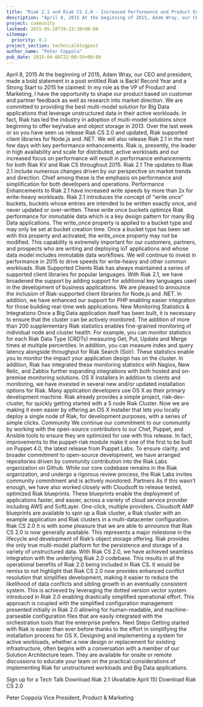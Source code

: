 ```yaml
---
title: "Riak 2.1 and Riak CS 2.0 - Increased Performance and Product Enhancements"
description: "April 8, 2015 At the beginning of 2015, Adam Wray, our CEO and president, made a bold statement in a post entitled Riak is Back! Record Year and a Strong Start to 2015 he claimed: At Riak we are focused on establishing product value and trust, while projecting a vision that our customers and c"
project: community
lastmod: 2015-05-28T19:23:30+00:00
sitemap:
  priority: 0.2
project_section: technicalblogpost
author_name: "Peter Coppola"
pub_date: 2015-04-08T22:00:59+00:00
---
```

April 8, 2015
At the beginning of 2015, Adam Wray, our CEO and president, made a bold statement in a post entitled Riak is Back! Record Year and a Strong Start to 2015 he claimed:
In my role as the VP of Product and Marketing, I have the opportunity to shape our product based on customer and partner feedback as well as research into market direction. We are committed to providing the best multi-model solution for Big Data applications that leverage unstructured data in their active workloads. In fact, Riak has led the industry in adoption of multi-model solutions since beginning to offer key/value and object storage in 2013.
Over the last week or so you have seen us release Riak CS 2.0 and updated, Riak supported client libraries for Node.js and .NET. We will also release Riak 2.1 in the next few days with key performance enhancements. Riak is, presently, the leader in high availability and scale for distributed, active workloads and our increased focus on performance will result in performance enhancements for both Riak KV and Riak CS throughout 2015.
Riak 2.1
The updates to Riak 2.1 include numerous changes driven by our perspective on market trends and direction. Chief among these is the emphasis on performance and simplification for both developers and operations.
Performance
Enhancements to Riak 2.1 have increased write speeds by more than 2x for write-heavy workloads.
Riak 2.1 introduces the concept of “write once” buckets, buckets whose entries are intended to be written exactly once, and never updated or over-written. These write once buckets optimize Riak performance for immutable data which is a key design pattern for many Big Data applications.
The write\_once property is applied to a bucket type and may only be set at bucket creation time. Once a bucket type has been set with this property and activated, the write\_once property may not be modified.
This capability is extremely important for our customers, partners, and prospects who are writing and deploying IoT applications and whose data model includes immutable data workflows. We will continue to invest in performance in 2015 to drive speeds for write-heavy and other common workloads.
Riak Supported Clients
Riak has always maintained a series of supported client libraries for popular languages. With Riak 2.1, we have broadened the support by adding support for additional key languages used in the development of business applications. We are pleased to announce the inclusion of Riak-supported client libraries for Node.js and .NET. In addition, we have enhanced our support for PHP enabling easier integration for those building real-time web applications.
New Monitoring Statistics & Integrations
Once a Big Data application itself has been built, it is necessary to ensure that the cluster can be actively monitored. The addition of more than 200 supplementary Riak statistics enables fine-grained monitoring of individual node and cluster health. For example, you can monitor statistics for each Riak Data Type (CRDTs) measuring Get, Put, Update and Merge times at multiple percentiles. In addition, you can measure index and query latency alongside throughput for Riak Search (Solr). These statistics enable you to monitor the impact your application design has on the cluster. In addition, Riak has integrated these monitoring statistics with Nagios, New Relic, and Zabbix further expanding integrations with both hosted and on-premise monitoring solutions.
OS X Installers
In addition to clients and monitoring, we have invested in several new and/or updated installation options for Riak. Many application developers use OS X as their primary development machine. Riak already provides a simple project, riak-dev-cluster, for quickly getting started with a 5 node Riak Cluster. Now we are making it even easier by offering an OS X installer that lets you locally deploy a single node of Riak, for development purposes, with a series of simple clicks.
Community
We continue our commitment to our community by working with the open-source contributors to our Chef, Puppet, and Ansible tools to ensure they are optimized for use with this release. In fact, improvements to the puppet-riak module make it one of the first to be built on Puppet 4.0, the latest release from Puppet Labs. To ensure clarity, and broader commitment to open-source development, we have arranged repositories driven by community contribution into the Riak Labs organization on Github. While our core codebase remains in the Riak organization, and undergo a rigorous review process, the Riak Labs invites community commitment and is actively monitored.
Partners
As if this wasn’t enough, we have also worked closely with Cloudsoft to release tested, optimized Riak blueprints. These blueprints enable the deployment of applications faster, and easier, across a variety of cloud service provider including AWS and SoftLayer. One-click, multiple providers.
Cloudsoft AMP blueprints are available to spin up a Riak cluster, a Riak cluster with an example application and Riak clusters in a multi-datacenter configuration.
Riak CS 2.0
It is with some pleasure that we are able to announce that Riak CS 2.0 is now generally available. This represents a major milestone in the lifecycle and development of Riak’s object storage offering. Riak provides the only true multi-model platform for the persistence and storage of a variety of unstructured data. With Riak CS 2.0, we have achieved seamless integration with the underlying Riak 2.0 codebase. This results in all the operational benefits of Riak 2.0 being included in Riak CS.
It would be remiss to not highlight that Riak CS 2.0 now provides enhanced conflict resolution that simplifies development, making it easier to reduce the likelihood of data conflicts and sibling growth in an eventually consistent system. This is achieved by leveraging the dotted version vector system introduced in Riak 2.0 enabling drastically simplified operational effort. This approach is coupled with the simplified configuration management presented initially in Riak 2.0 allowing for human-readable, and machine-parseable configuration files that are easily integrated with the orchestration tools that the enterprise prefers.
Next Steps
Getting started with Riak is easier than ever before thanks to the effort in simplifying the installation process for OS X. Designing and implementing a system for active workloads, whether a new design or replacement for existing infrastructure, often begins with a conversation with a member of our Solution Architecture team. They are available for onsite or remote discussions to educate your team on the practical considerations of implementing Riak for unstructured workloads and Big Data applications.

Sign up for a Tech Talk
Download Riak 2.1 (Available April 15)
Download Riak CS 2.0

Peter Coppola
Vice President, Product & Marketing
